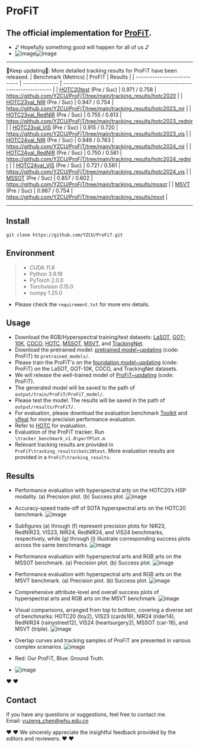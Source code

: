 # ProFiT 
## The official implementation for [ProFiT](https://www.sciencedirect.com/science/article/pii/S0924271624000856).
- ♪ Hopefully something good will happen for all of us ♪
- ![image](/fig/leaf.gif)![image](/fig/rain.gif)
--------------------------------------------------------------------------------------
:running:Keep updating:running:: More detailed tracking results for ProFiT have been released.
| Benchmark (Metrics)          | ProFiT          | Results                                                                   |
| ---------------------------- | --------------- | ------------------------------------------------------------------------- |
| [HOTC20test](https://www.hsitracking.com/) (Pre / Suc)       |  0.971 / 0.758  | https://github.com/YZCU/ProFiT/tree/main/tracking_results/hotc2020        |
| [HOTC23val_NIR](https://www.hsitracking.com/) (Pre / Suc)    |  0.947 / 0.754  | https://github.com/YZCU/ProFiT/tree/main/tracking_results/hotc2023_nir    |
| [HOTC23val_RedNIR](https://www.hsitracking.com/) (Pre / Suc) |  0.755 / 0.613  | https://github.com/YZCU/ProFiT/tree/main/tracking_results/hotc2023_rednir |
| [HOTC23val_VIS](https://www.hsitracking.com/) (Pre / Suc)    |  0.915 / 0.720  | https://github.com/YZCU/ProFiT/tree/main/tracking_results/hotc2023_vis    |
| [HOTC24val_NIR](https://www.hsitracking.com/) (Pre / Suc)    |  0.949 / 0.763  | https://github.com/YZCU/ProFiT/tree/main/tracking_results/hotc2024_nir    |
| [HOTC24val_RedNIR](https://www.hsitracking.com/) (Pre / Suc) |  0.750 / 0.581  | https://github.com/YZCU/ProFiT/tree/main/tracking_results/hotc2024_rednir |
| [HOTC24val_VIS](https://www.hsitracking.com/) (Pre / Suc)    |  0.721 / 0.561  | https://github.com/YZCU/ProFiT/tree/main/tracking_results/hotc2024_vis    |
| [MSSOT](https://www.sciencedirect.com/science/article/pii/S0924271623002551) (Pre / Suc)            |  0.857 / 0.602  | https://github.com/YZCU/ProFiT/tree/main/tracking_results/mssot           |
| [MSVT](https://www.sciencedirect.com/science/article/pii/S0924271621002860) (Pre / Suc)             |  0.967 / 0.754  | https://github.com/YZCU/ProFiT/tree/main/tracking_results/msvt            |

--------------------------------------------------------------------------------------

##  Install
```
git clone https://github.com/YZCU/ProFiT.git
```
## Environment
 > * CUDA 11.8
 > * Python 3.9.18
 > * PyTorch 2.0.0
 > * Torchvision 0.15.0
 > * numpy 1.25.0 
 - Please check the `requirement.txt` for more env details.

## Usage
- Download the RGB/Hyperspectral training/test datasets: [LaSOT](https://cis.temple.edu/lasot/), [GOT-10K](http://got-10k.aitestunion.com/downloads), [COCO](http://cocodataset.org), [HOTC](https://www.hsitracking.com/hot2022/), [MSSOT](https://github.com/Chenlulu1993/SMT), [MSVT](https://github.com/polwork/HOMG), and [TrackingNet](https://tracking-net.org/#downloads).
- Download the pretrained model: [pretrained model~updating](https://pan.baidu.com/) (code: ProFiT) to `pretrained_models/`.
- Please train the ProFiT's on the [foundation model~updating](https://pan.baidu.com) (code: ProFiT) on the LaSOT, GOT-10K, COCO, and TrackingNet datasets.
- We will release the well-trained model of [ProFiT~updating](https://pan.baidu.com/) (code: ProFiT).
- The generated model will be saved to the path of `output/train/ProFiT/ProFiT_model/`.
- Please test the model. The results will be saved in the path of `output/results/ProFiT/`.
- For evaluation, please download the evaluation benchmark [Toolkit](http://cvlab.hanyang.ac.kr/tracker_benchmark/) and [vlfeat](http://www.vlfeat.org/index.html) for more precision performance evaluation.
- Refer to [HOTC](https://www.hsitracking.com/hot2022/) for evaluation.
- Evaluation of the ProFiT tracker. Run `\tracker_benchmark_v1.0\perfPlot.m`
- Relevant tracking results are provided in `ProFiT\tracking_results\hotc20test`. More evaluation results are provided in a `ProFiT\tracking_results`.

## Results


- Performance evaluation with hyperspectral arts on the HOTC20’s HSP modality. (a) Precision plot. (b) Success plot.
 ![image](/fig/hotc20.jpg)

- Accuracy-speed trade-off of SOTA hyperspectral arts on the HOTC20 benchmark.
 ![image](/fig/fps.jpg)

-  Subfigures (a) through (f) represent precision plots for NIR23, RedNIR23, VIS23, NIR24, RedNIR24, and VIS24 benchmarks, respectively, while (g) through (l) illustrate corresponding success plots across the same benchmarks.
 ![image](/fig/hotc23-24.jpg)

- Performance evaluation with hyperspectral arts and RGB arts on the MSSOT benchmark. (a) Precision plot. (b) Success plot.
 ![image](/fig/mssot.jpg)

- Performance evaluation with hyperspectral arts and RGB arts on the MSVT benchmark. (a) Precision plot. (b) Success plot. 
 ![image](/fig/msvt.jpg)

- Comprehensive attribute-level and overall success plots of hyperspectral arts and RGB arts on the MSVT benchmark. 
 ![image](/fig/msvt_attr.jpg)

- Visual comparisons, arranged from top to bottom, covering a diverse set of benchmarks: HOTC20 (toy2), VIS23 (cards16), NIR24 (rider14), RedNIR24 (rainystreet12), VIS24 (heartsurgery2), MSSOT (car-16), and MSVT (triple).
 ![image](/fig/vis.jpg)

- Overlap curves and tracking samples of ProFiT are presented in various complex scenarios.
 ![image](/fig/curve.jpg)
- Red: Our ProFiT, Blue: Ground Truth.
- ![image](/fig/duck.gif)

:heart:  :heart:

## Contact
If you have any questions or suggestions, feel free to contact me.  
Email: yuzeng_chen@whu.edu.cn 

:heart:  :heart: We sincerely appreciate the insightful feedback provided by the editors and reviewers. :heart:  :heart:
